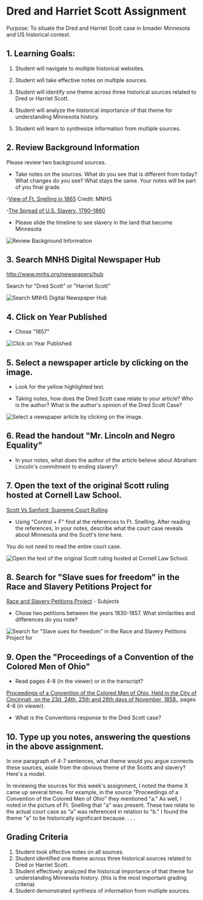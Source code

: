 # Dred and Harriet Scott Assignment 

Purpose: To situate the Dred and Harriet Scott case in broader Minnesota and US historical context. 

## 1. Learning Goals:

1. Student will navigate to multiple historical websites. 

2. Student will take effective notes on multiple sources. 

3. Student will identify one theme across three historical sources related to Dred or Harriet Scott. 

4. Student will analyze the historical importance of that theme for understanding Minnesota history. 

5. Student will learn to synthesize information from mutliple sources. 

## 2. Review Background Information

Please review two background sources. 

- Take notes on the sources. What do you see that is different from today? What changes do you see? What stays the same. Your notes will be part of you final grade.    

-[View of Ft. Snelling in 1865](https://i.pinimg.com/736x/0e/3a/cf/0e3acff5b769c28575f7cd1848eb7a70--minnesota-forts.jpg) Credit: MNHS  

-[The Spread of U.S. Slavery, 1790–1860](https://lincolnmullen.com/projects/slavery/)  

- Please slide the timeline to see slavery in the land that become Minnesota



![Review Background Information][1]

[1]: images/dred-and-harriet-scott-assignment/review-background-information.png

## 3. Search MNHS Digital Newspaper Hub

http://www.mnhs.org/newspapers/hub

Search for "Dred Scott" or "Harriet Scott"

![Search MNHS Digital Newspaper Hub][2]

[2]: images/dred-and-harriet-scott-assignment/search-mnhs-digital-newspaper-hub.png

## 4. Click on Year Published

- Chose "1857" 

![Click on Year Published][3]

[3]: images/dred-and-harriet-scott-assignment/click-on-year-published.png

## 5. Select a newspaper article by clicking on the image. 

- Look for the yellow highlighted text. 

- Taking notes, how does the Dred Scott case relate to your article? Who is the author? What is the author's opinion of the Dred Scott Case? 

![Select a newspaper article by clicking on the image. ][4]

[4]: images/dred-and-harriet-scott-assignment/select-a-newspaper-article-by-clicking-on-the-image-.png

## 6. Read the handout "Mr. Lincoln and Negro Equality" 

- In your notes, what does the author of the article believe about Abraham Lincoln's commitment to ending slavery? 

## 7. Open the text of the original Scott ruling hosted at Cornell Law School. 

[Scott Vs Sanford: Supreme Court Rulling](https://www.law.cornell.edu/supremecourt/text/60/393)

- Using "Control + F" find al the references to Ft. Snelling. After reading the references, in your notes, describe what the court case reveals about Minnesota and the Scott's time here. 

You do not need to read the entire court case. 

![Open the text of the original Scott ruling hosted at Cornell Law School. ][5]

[5]: images/dred-and-harriet-scott-assignment/open-the-text-of-the-original-scott-ruling-hosted-at-cornell-law-school-.png

## 8. Search for "Slave sues for freedom" in the Race and Slavery Petitions Project for 

[Race and Slavery Petitions Project](https://library.uncg.edu/slavery/petitions/index.aspx?s=3) - Subjects

- Chose two petitions between the years 1830-1857. What similarities and differences do you note? 

![Search for &quot;Slave sues for freedom&quot; in the Race and Slavery Petitions Project for ][6]

[6]: images/dred-and-harriet-scott-assignment/search-for--slave-sues-for-freedom--in-the-race-and-slavery-petitions-project-for-.png

## 9. Open the "Proceedings of a Convention of the Colored Men of Ohio" 

- Read pages 4-8 (in the viewer) or in the transcript? 

[Proceedings of a Convention of the Colored Men of Ohio, Held in the City of Cincinnati, on the 23d, 24th, 25th and 26th days of November, 1858.](http://coloredconventions.org/items/show/254), pages 4-8 (in viewer). 

- What is the Conventions response to the Dred Scott case? 

## 10. Type up you notes, answering the questions in the above assignment. 

In one paragraph of 4-7 sentences, what theme would you argue connects these sources, aside from the obvious theme of the Scotts and slavery? Here's a model. 

In reviewing the sources for this week's assignment, I noted the theme X came up several times. For example, in the source "Proceedings of a Convention of the Colored Men of Ohio" they mentioned "a." As well, I noted in the picture of Ft. Snelling that "a" was present. These two relate to the actual court case as "a" was referenced in relation to "b." I found the theme "a" to be historically significant because. . . .

## Grading Criteria  

1. Student took effective notes on all sources. 
2. Student  identified one theme across three historical sources related to Dred or Harriet Scott. 
3. Student effectively  analyzed the historical importance of that theme for understanding Minnesota history. (this is the most important grading criteria) 
4. Student demonstrated synthesis of  information from mutliple sources.

